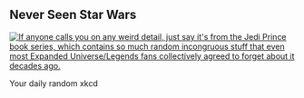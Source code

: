 ## Never Seen Star Wars
[![If anyone calls you on any weird detail, just say it's from the Jedi Prince book series, which contains so much random incongruous stuff that even most Expanded Universe/Legends fans collectively agreed to forget about it decades ago.](https://imgs.xkcd.com/comics/never_seen_star_wars.png)](https://xkcd.com/1769/ "If anyone calls you on any weird detail, just say it's from the Jedi Prince book series, which contains so much random incongruous stuff that even most Expanded Universe/Legends fans collectively agreed to forget about it decades ago.")

Your daily random xkcd
